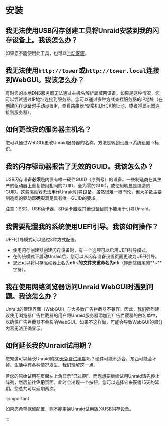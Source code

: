 # 安装

## 我无法使用USB闪存创建工具将Unraid安装到我的闪存设备上。我该怎么办？

如果您不能使用此工具，也可以[手动安装](/unraid-os/getting-started/manual-install-method.md)。

## 我无法使用`http://tower`或`http://tower.local`连接到WebGUI。我该怎么办？

有时您的本地DNS服务器无法通过主机名解析局域网设备，如果是这种情况，您可以尝试通过IP地址连接到服务器。您可以通过多种方式查找服务器的IP地址（在创建闪存设备时手动设置IP，查看路由器/交换机DHCP地址池，或者将显示器连接到服务器）。

## 如何更改我的服务器主机名？

您可以通过WebGUI更改Unraid服务器的名称，方法是转到设置→系统设置→标识。

## 我的闪存驱动器报告了无效的GUID。我该怎么办？

USB闪存设备**必须**是内置有唯一硬件GUID（序列号）的设备。一些制造商在其生产的驱动器上重复使用相同的GUID、全为零的GUID，或使用明显是编造的GUID。这些驱动器无法用作Unraid引导设备。虽然很难一概而论，但大多数主要制造商的驱动器**确实**满足具有唯一GUID的要求。

注意：SSD、USB读卡器、SD读卡器或其他设备目前不能用于引导Unraid。

## 我需要配置我的系统使用UEFI引导。我该如何操作？

UEFI引导模式可以通过3种方式配置。
- 使用闪存创建器创建闪存设备时，有一个选项可以启用UEFI引导模式。
- 在传统模式下启动Unraid后，您可以从闪存设备设置页面更改为UEFI引导。
- 您还可以将闪存驱动器上名为**efi~**的文件夹重命名为**efi**（即删除结尾的**~**字符）。

## 我在使用网络浏览器访问Unraid WebGUI时遇到问题。我该怎么办？

Unraid的管理界面（WebGUI）与大多数广告拦截器不兼容。因此，我们强烈建议使用浏览器广告拦截器的用户将Unraid服务器添加到广告拦截器的白名单中，以确保广告拦截器不会影响WebGUI。如果不这样做，可能会导致WebGUI的部分内容无法正确显示。

## 如何延长我的Unraid试用期？

您知道可以延长Unraid的[30天免费试用期](https://unraid.net/download)吗？硬件可能不适合、东西可能会坏掉、生活中有各种情况发生。我们理解这一点。

若您的原始试用在页面左上角显示"已过期"，而您想要继续试用Unraid请先停止阵列，然后前往**注册**页面。此时会出现一个按钮，您可以选择它来获得15天的延期。您总共可以延期两次。

:::important

如果您希望保留配置，则不能更换Unraid试用版的USB闪存设备。

::: 